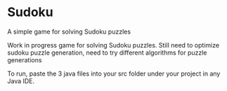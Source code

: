 # Sudoku
A simple game for solving Sudoku puzzles

Work in progress game for solving Sudoku puzzles. Still need to optimize sudoku puzzle generation, need to try different algorithms for puzzle generations

To run, paste the 3 java files into your src folder under your project in any Java IDE.
